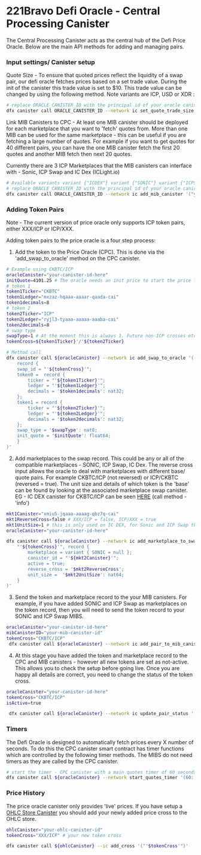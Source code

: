 # 221Bravo Defi Oracle - Central Processing Canister
The Central Processing Canister acts as the central hub of the Defi Price Oracle. Below are the main API methods for adding and managing pairs. 

### Input settings/ Canister setup
Quote Size - To ensure that quoted prices reflect the liquidity of a swap pair, our defi oracle fetches prices based on a set trade value. During the init of the canister this trade value is set to $10. This trade value can be changed by using the following method. Note variants are ICP, USD or XDR :

```bash
# replace ORACLE_CANISTER_ID with the principal id of your oracle canister
dfx canister call ORACLE_CANISTER_ID --network ic set_quote_trade_size '(20: float64, variant {"USD"})'
```

Link MIB Canisters to CPC - At least one MIB canister should be deployed for each marketplace that you want to 'fetch' quotes from. More than one MIB can be used for the same marketplace - this can be useful if you are fetching a large number of quotes. For example if you want to get quotes for 40 different pairs, you can have the one MIB canister fetch the first 20 quotes and another MIB fetch then next 20 quotes. 

Currently there are 3 ICP Marketplaces that the MIB canisters can interface with - Sonic, ICP Swap and IC Dex (ICLight.io) 

```bash
# Available variants variant {"ICDEX"} variant {"SONIC"} variant {"ICPSWAP"}
# replace ORACLE_CANISTER_ID with the principal id of your oracle canister
dfx canister call ORACLE_CANISTER_ID --network ic add_mib_canister '("your-mib-canister-id", "Name-your-mib-here", variant {"ICDEX"} )'
```

### Adding Token Pairs
Note - The current version of price oracle only supports ICP token pairs, either XXX/ICP or ICP/XXX.

Adding token pairs to the price oracle is a four step process: 

1. Add the token to the Price Oracle (CPC). This is done via the 'add_swap_to_oracle' method on the CPC canister.

```bash
# Example using CKBTC/ICP
oracleCanister="your-canister-id-here"
initQuote=4101.25 # The oracle needs an init price to start the price fetching process. 
# token 1
token1Ticker="CKBTC"
token1Ledger="mxzaz-hqaaa-aaaar-qaada-cai"
token1decimals=8
# token 2
token2Ticker="ICP"
token2Ledger="ryjl3-tyaaa-aaaaa-aaaba-cai"
token2decimals=8
# swap type
swapType=1 # At the moment this is always 1. Future non-ICP crosses etc will add other swap types. 
tokenCross=${token1Ticker}'/'${token2Ticker}

# Method call
dfx canister call ${oracleCanister} --network ic add_swap_to_oracle '(
    record {
    swap_id = "'${tokenCross}'";
    token0 =  record { 
        ticker = "'${token1Ticker}'";
        ledger = "'${token1Ledger}'";
        decimals = '$token1decimals': nat32;
    };
    token1 = record { 
        ticker = "'${token2Ticker}'";
        ledger = "'${token2Ledger}'";
        decimals = '$token2decimals': nat32;
    };
    swap_type = '$swapType': nat8;
    init_quote = '$initQuote': float64;
    }
)'
```

2. Add marketplaces to the swap record. This could be any or all of the compatible marketplaces - SONIC, ICP Swap, IC Dex. The reverse cross input allows the oracle to deal with marketplaces with different base/ quote pairs. For example CKBTC/ICP (not reversed) or ICP/CKBTC (reversed = true). The unit size and details of which token is the 'base' can be found by looking at the associated marketplace swap canister. EG - IC DEX canister for CKBTC/ICP can be seen [HERE](https://dashboard.internetcomputer.org/canister/5u2c6-kyaaa-aaaar-qadiq-cai) (call method - 'info')

```bash
mkt1Canister="xmiu5-jqaaa-aaaag-qbz7q-cai"
mkt1ReverseCross=false # XXX/ICP = false, ICP/XXX = true
mkt1UnitSize=1 # this is only used on IC DEX, for Sonic and ICP Swap this value will not be counted. 
oracleCanister="your-canister-id-here"

dfx canister call ${oracleCanister} --network ic add_marketplace_to_swap '(
    "'${tokenCross}'", record {
        marketplace = variant { SONIC = null };
        canister_id = "'${mkt2Canister}'";
        active = true;
        reverse_cross = '$mkt2ReverseCross';
        unit_size =  '$mkt2UnitSize': nat64;
    } 
)'
```

3. Send the token and marketplace record to the your MIB canisters. For example, if you have added SONIC and ICP Swap as marketplaces on the token record, then you will need to send the token record to your SONIC and ICP Swap MIBS. 

```bash
oracleCanister="your-canister-id-here"
mibCanisterID="your-mib-canister-id"
tokenCross="CKBTC/ICP"
 dfx canister call ${oracleCanister} --network ic add_pair_to_mib_canister '("'${mibCanisterID}'", "'${tokenCross}'")'
```

4. At this stage you have added the token and marketplace record to the CPC and MIB canisters - however all new tokens are set as not-active. This allows you to check the setup before going live. Once you are happy all details are correct, you need to change the status of the token cross. 

```bash
oracleCanister="your-canister-id-here"
tokenCross="CKBTC/ICP"
isActive=true

 dfx canister call ${oracleCanister} --network ic update_pair_status '("'${tokenCross}'", null, '${isActive}': bool)'
```

### Timers
The Defi Oracle is designed to automatically fetch prices every X number of seconds. To do this the CPC canister smart contract has timer functions which are controlled by the following timer methods. The MIBS do not need timers as they are called by the CPC canister. 

```bash
# start the timer - CPC canister with a main quotes timer of 60 seconds and 900 seconds for Stable Quotes fetching. 
dfx canister call ${oracleCanister} --network start_quotes_timer '(60: nat64, 900: nat64)'
```

### Price History
The price oracle canister only provides 'live' prices. If you have setup a [OHLC Store Canister](https://github.com/SaorsaLabs/221BravoApp_v3/tree/main/src/ohlcStore_mk2) you should add your newly added price cross to the OHLC store. 

```bash
ohlcCanister="your-ohlc-canister-id"
tokenCross="XXX/ICP" # your new token cross

dfx canister call ${ohlcCanister} --ic add_cross '("'$tokenCross'")'
```